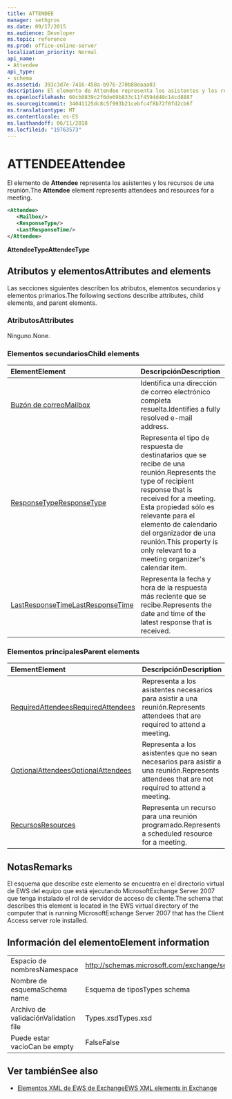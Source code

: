 ```yaml
---
title: ATTENDEE
manager: sethgros
ms.date: 09/17/2015
ms.audience: Developer
ms.topic: reference
ms.prod: office-online-server
localization_priority: Normal
api_name:
- Attendee
api_type:
- schema
ms.assetid: 393c3d7e-7416-458a-b976-270b88eaaa03
description: El elemento de Attendee representa los asistentes y los recursos de una reunión.
ms.openlocfilehash: 60cb0839c2f6de69b833c11f4594d40c14cd8887
ms.sourcegitcommit: 34041125dc8c5f993b21cebfc4f8b72f0fd2cb6f
ms.translationtype: MT
ms.contentlocale: es-ES
ms.lasthandoff: 06/11/2018
ms.locfileid: "19763573"
---
```

# <a name="attendee"></a><span data-ttu-id="b871c-103">ATTENDEE</span><span class="sxs-lookup"><span data-stu-id="b871c-103">Attendee</span></span>

<span data-ttu-id="b871c-104">El elemento de **Attendee** representa los asistentes y los recursos de una reunión.</span><span class="sxs-lookup"><span data-stu-id="b871c-104">The **Attendee** element represents attendees and resources for a meeting.</span></span> 
  
```xml
<Attendee>
   <Mailbox/>
   <ResponseType/>
   <LastResponseTime/>
</Attendee>
```

 <span data-ttu-id="b871c-105">**AttendeeType**</span><span class="sxs-lookup"><span data-stu-id="b871c-105">**AttendeeType**</span></span>
## <a name="attributes-and-elements"></a><span data-ttu-id="b871c-106">Atributos y elementos</span><span class="sxs-lookup"><span data-stu-id="b871c-106">Attributes and elements</span></span>

<span data-ttu-id="b871c-107">Las secciones siguientes describen los atributos, elementos secundarios y elementos primarios.</span><span class="sxs-lookup"><span data-stu-id="b871c-107">The following sections describe attributes, child elements, and parent elements.</span></span>
  
### <a name="attributes"></a><span data-ttu-id="b871c-108">Atributos</span><span class="sxs-lookup"><span data-stu-id="b871c-108">Attributes</span></span>

<span data-ttu-id="b871c-109">Ninguno.</span><span class="sxs-lookup"><span data-stu-id="b871c-109">None.</span></span>
  
### <a name="child-elements"></a><span data-ttu-id="b871c-110">Elementos secundarios</span><span class="sxs-lookup"><span data-stu-id="b871c-110">Child elements</span></span>

|<span data-ttu-id="b871c-111">**Element**</span><span class="sxs-lookup"><span data-stu-id="b871c-111">**Element**</span></span>|<span data-ttu-id="b871c-112">**Descripción**</span><span class="sxs-lookup"><span data-stu-id="b871c-112">**Description**</span></span>|
|:-----|:-----|
|[<span data-ttu-id="b871c-113">Buzón de correo</span><span class="sxs-lookup"><span data-stu-id="b871c-113">Mailbox</span></span>](mailbox.md) <br/> |<span data-ttu-id="b871c-114">Identifica una dirección de correo electrónico completa resuelta.</span><span class="sxs-lookup"><span data-stu-id="b871c-114">Identifies a fully resolved e-mail address.</span></span>  <br/> |
|[<span data-ttu-id="b871c-115">ResponseType</span><span class="sxs-lookup"><span data-stu-id="b871c-115">ResponseType</span></span>](responsetype.md) <br/> |<span data-ttu-id="b871c-116">Representa el tipo de respuesta de destinatarios que se recibe de una reunión.</span><span class="sxs-lookup"><span data-stu-id="b871c-116">Represents the type of recipient response that is received for a meeting.</span></span> <span data-ttu-id="b871c-117">Esta propiedad sólo es relevante para el elemento de calendario del organizador de una reunión.</span><span class="sxs-lookup"><span data-stu-id="b871c-117">This property is only relevant to a meeting organizer's calendar item.</span></span>  <br/> |
|[<span data-ttu-id="b871c-118">LastResponseTime</span><span class="sxs-lookup"><span data-stu-id="b871c-118">LastResponseTime</span></span>](lastresponsetime.md) <br/> |<span data-ttu-id="b871c-119">Representa la fecha y hora de la respuesta más reciente que se recibe.</span><span class="sxs-lookup"><span data-stu-id="b871c-119">Represents the date and time of the latest response that is received.</span></span>  <br/> |
   
### <a name="parent-elements"></a><span data-ttu-id="b871c-120">Elementos principales</span><span class="sxs-lookup"><span data-stu-id="b871c-120">Parent elements</span></span>

|<span data-ttu-id="b871c-121">**Element**</span><span class="sxs-lookup"><span data-stu-id="b871c-121">**Element**</span></span>|<span data-ttu-id="b871c-122">**Descripción**</span><span class="sxs-lookup"><span data-stu-id="b871c-122">**Description**</span></span>|
|:-----|:-----|
|[<span data-ttu-id="b871c-123">RequiredAttendees</span><span class="sxs-lookup"><span data-stu-id="b871c-123">RequiredAttendees</span></span>](requiredattendees.md) <br/> |<span data-ttu-id="b871c-124">Representa a los asistentes necesarios para asistir a una reunión.</span><span class="sxs-lookup"><span data-stu-id="b871c-124">Represents attendees that are required to attend a meeting.</span></span>  <br/> |
|[<span data-ttu-id="b871c-125">OptionalAttendees</span><span class="sxs-lookup"><span data-stu-id="b871c-125">OptionalAttendees</span></span>](optionalattendees.md) <br/> |<span data-ttu-id="b871c-126">Representa a los asistentes que no sean necesarios para asistir a una reunión.</span><span class="sxs-lookup"><span data-stu-id="b871c-126">Represents attendees that are not required to attend a meeting.</span></span>  <br/> |
|[<span data-ttu-id="b871c-127">Recursos</span><span class="sxs-lookup"><span data-stu-id="b871c-127">Resources</span></span>](resources.md) <br/> |<span data-ttu-id="b871c-128">Representa un recurso para una reunión programado.</span><span class="sxs-lookup"><span data-stu-id="b871c-128">Represents a scheduled resource for a meeting.</span></span>  <br/> |
   
## <a name="remarks"></a><span data-ttu-id="b871c-129">Notas</span><span class="sxs-lookup"><span data-stu-id="b871c-129">Remarks</span></span>

<span data-ttu-id="b871c-130">El esquema que describe este elemento se encuentra en el directorio virtual de EWS del equipo que está ejecutando MicrosoftExchange Server 2007 que tenga instalado el rol de servidor de acceso de cliente.</span><span class="sxs-lookup"><span data-stu-id="b871c-130">The schema that describes this element is located in the EWS virtual directory of the computer that is running MicrosoftExchange Server 2007 that has the Client Access server role installed.</span></span>
  
## <a name="element-information"></a><span data-ttu-id="b871c-131">Información del elemento</span><span class="sxs-lookup"><span data-stu-id="b871c-131">Element information</span></span>

|||
|:-----|:-----|
|<span data-ttu-id="b871c-132">Espacio de nombres</span><span class="sxs-lookup"><span data-stu-id="b871c-132">Namespace</span></span>  <br/> |http://schemas.microsoft.com/exchange/services/2006/types  <br/> |
|<span data-ttu-id="b871c-133">Nombre de esquema</span><span class="sxs-lookup"><span data-stu-id="b871c-133">Schema name</span></span>  <br/> |<span data-ttu-id="b871c-134">Esquema de tipos</span><span class="sxs-lookup"><span data-stu-id="b871c-134">Types schema</span></span>  <br/> |
|<span data-ttu-id="b871c-135">Archivo de validación</span><span class="sxs-lookup"><span data-stu-id="b871c-135">Validation file</span></span>  <br/> |<span data-ttu-id="b871c-136">Types.xsd</span><span class="sxs-lookup"><span data-stu-id="b871c-136">Types.xsd</span></span>  <br/> |
|<span data-ttu-id="b871c-137">Puede estar vacío</span><span class="sxs-lookup"><span data-stu-id="b871c-137">Can be empty</span></span>  <br/> |<span data-ttu-id="b871c-138">False</span><span class="sxs-lookup"><span data-stu-id="b871c-138">False</span></span>  <br/> |
   
## <a name="see-also"></a><span data-ttu-id="b871c-139">Ver también</span><span class="sxs-lookup"><span data-stu-id="b871c-139">See also</span></span>

- [<span data-ttu-id="b871c-140">Elementos XML de EWS de Exchange</span><span class="sxs-lookup"><span data-stu-id="b871c-140">EWS XML elements in Exchange</span></span>](ews-xml-elements-in-exchange.md)

